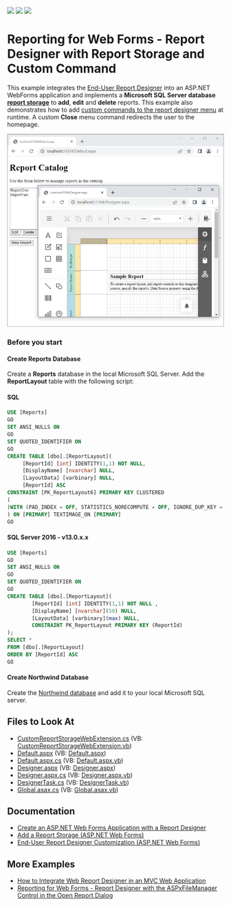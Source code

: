 <!-- default badges list -->
![](https://img.shields.io/endpoint?url=https://codecentral.devexpress.com/api/v1/VersionRange/128601580/2022.2)
[![](https://img.shields.io/badge/Open_in_DevExpress_Support_Center-FF7200?style=flat-square&logo=DevExpress&logoColor=white)](https://supportcenter.devexpress.com/ticket/details/T178798)
[![](https://img.shields.io/badge/📖_How_to_use_DevExpress_Examples-e9f6fc?style=flat-square)](https://docs.devexpress.com/GeneralInformation/403183)
<!-- default badges end -->
# Reporting for Web Forms - Report Designer with Report Storage and Custom Command

This example integrates the [End-User Report Designer](https://docs.devexpress.com/XtraReports/17103/web-reporting/asp-net-webforms-reporting/end-user-report-designer) into an ASP.NET WebForms application and implements a **Microsoft SQL Server database [report storage](https://docs.devexpress.com/XtraReports/DevExpress.XtraReports.Web.Extensions.ReportStorageWebExtension)** to **add**, **edit** and **delete** reports. This example also demonstrates how to add [custom commands to the report designer menu](https://docs.devexpress.com/XtraReports/17626/web-reporting/asp-net-webforms-reporting/end-user-report-designer/customization/customize-the-report-designer-toolbar) at runtime. A custom **Close** menu command redirects the user to the homepage.

![Report Designer with Report Storage and Custom Command](Images/screenshot.png)

### Before you start

#### Create Reports Database

Create a **Reports** database in the local Microsoft SQL Server. Add the **ReportLayout** table with the following script:
#### SQL
```SQL
USE [Reports]
GO
SET ANSI_NULLS ON
GO
SET QUOTED_IDENTIFIER ON
GO
CREATE TABLE [dbo].[ReportLayout](
     [ReportId] [int] IDENTITY(1,1) NOT NULL,
     [DisplayName] [nvarchar] NULL,
     [LayoutData] [varbinary] NULL,
     [ReportId] ASC
CONSTRAINT [PK_ReportLayout6] PRIMARY KEY CLUSTERED 
(
)WITH (PAD_INDEX = OFF, STATISTICS_NORECOMPUTE = OFF, IGNORE_DUP_KEY =  OFF, ALLOW_ROW_LOCKS = ON, ALLOW_PAGE_LOCKS = ON) ON [PRIMARY]
) ON [PRIMARY] TEXTIMAGE_ON [PRIMARY]
GO
```
#### SQL Server 2016 - v13.0.x.x
```SQL
USE [Reports]
GO
SET ANSI_NULLS ON
GO
SET QUOTED_IDENTIFIER ON
GO
CREATE TABLE [dbo].[ReportLayout](
        [ReportId] [int] IDENTITY(1,1) NOT NULL ,
        [DisplayName] [nvarchar](50) NULL,
        [LayoutData] [varbinary](max) NULL,
        CONSTRAINT PK_ReportLayout PRIMARY KEY (ReportId)
);
SELECT * 
FROM [dbo].[ReportLayout]
ORDER BY [ReportId] ASC        
GO
```
#### Create Northwind Database

Create the [Northwind database](https://github.com/microsoft/sql-server-samples/tree/master/samples/databases/northwind-pubs) and add it to your local Microsoft SQL server. 

## Files to Look At

* [CustomReportStorageWebExtension.cs](./CS/SimpleWebReportCatalog/App_Code/CustomReportStorageWebExtension.cs) (VB: [CustomReportStorageWebExtension.vb](./VB/SimpleWebReportCatalog/App_Code/CustomReportStorageWebExtension.vb))
* [Default.aspx](./CS/SimpleWebReportCatalog/Default.aspx) (VB: [Default.aspx](./VB/SimpleWebReportCatalog/Default.aspx))
* [Default.aspx.cs](./CS/SimpleWebReportCatalog/Default.aspx.cs) (VB: [Default.aspx.vb](./VB/SimpleWebReportCatalog/Default.aspx.vb))
* [Designer.aspx](./CS/SimpleWebReportCatalog/Designer.aspx) (VB: [Designer.aspx](./VB/SimpleWebReportCatalog/Designer.aspx))
* [Designer.aspx.cs](./CS/SimpleWebReportCatalog/Designer.aspx.cs) (VB: [Designer.aspx.vb](./VB/SimpleWebReportCatalog/Designer.aspx.vb))
* [DesignerTask.cs](./CS/SimpleWebReportCatalog/DesignerTask.cs) (VB: [DesignerTask.vb](./VB/SimpleWebReportCatalog/DesignerTask.vb))
* [Global.asax.cs](./CS/SimpleWebReportCatalog/Global.asax.cs) (VB: [Global.asax.vb](./VB/SimpleWebReportCatalog/Global.asax.vb))

## Documentation

- [Create an ASP.NET Web Forms Application with a Report Designer](http://docs.devexpress.devx/XtraReports/119172/web-reporting/asp-net-webforms-reporting/end-user-report-designer-in-asp-net-web-forms-reporting/quick-start/create-an-aspnet-webforms-application-with-a-report-designer)
- [Add a Report Storage (ASP.NET Web Forms)](http://docs.devexpress.devx/XtraReports/17553/web-reporting/asp-net-webforms-reporting/end-user-report-designer-in-asp-net-web-forms-reporting/add-a-report-storage)
- [End-User Report Designer Customization (ASP.NET Web Forms)](http://docs.devexpress.devx/XtraReports/17546/web-reporting/asp-net-webforms-reporting/end-user-report-designer-in-asp-net-web-forms-reporting/customization)


## More Examples

* [How to Integrate Web Report Designer in an MVC Web Application](https://github.com/DevExpress-Examples/Reporting_how-to-integrate-the-web-report-designer-into-an-mvc-web-application-t190370)
* [Reporting for Web Forms - Report Designer with the ASPxFileManager Control in the Open Report Dialog](https://github.com/DevExpress-Examples/reporting-web-forms-designer-file-management-dialog)
